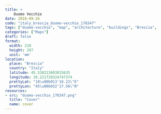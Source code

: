 ```yaml
---
title: > 
    Duomo Vecchio
date: 2018-09-26
code: "italy_brescia_duomo-vecchio_178347"
tags: ["duomo-vecchio", "map", "architecture", "buildings", "Brescia", "Italy"]
categories: ["Maps"]
draft: false
format:
  width: 210
  height: 297
  unit: 'mm'
location:
  place: "Brescia"
  country: "Italy"
  latitude: 45.538213603815635
  longitude: 10.221728324747374
  prettyLat: "10\u00b013'18.22\"E"
  prettyLon: "45\u00b032'17.56\"N"
resources:
- src: "duomo-vecchio_178347.png"
  title: "Cover"
  name: cover
---
```

